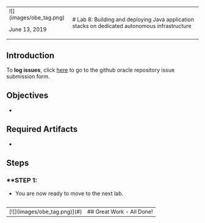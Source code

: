 <table class="tbl-heading"><tr><td class="td-logo">![](images/obe_tag.png)

June 13, 2019
</td>
<td class="td-banner">
# Lab 8: Building and deploying Java application stacks on dedicated autonomous infrastructure
</td></tr><table>

## Introduction




To **log issues**, click [here](https://github.com/cloudsolutionhubs/autonomous-transaction-processing/issues/new) to go to the github oracle repository issue submission form.

## Objectives

- 


## Required Artifacts

-  

## Steps

### **STEP 1: 

-   You are now ready to move to the next lab.

<table>
<tr><td class="td-logo">[![](images/obe_tag.png)](#)</td>
<td class="td-banner">
## Great Work - All Done!
</td>
</tr>
<table>